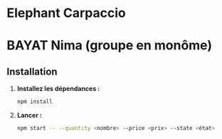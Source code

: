 # Elephant Carpaccio
# BAYAT Nima (groupe en monôme)

## Installation

1. **Installez les dépendances :**
   ```bash
   npm install
   ```

1. **Lancer :**
   ```bash
   npm start -- --quantity <nombre> --price <prix> --state <état>
   ```
   
